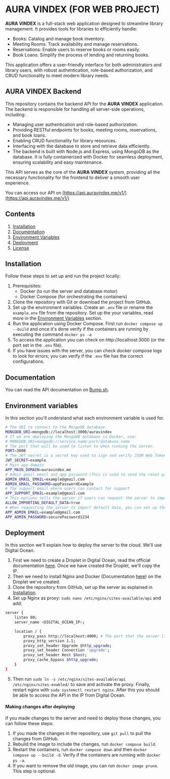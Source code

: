 # AURA VINDEX (FOR WEB PROJECT)
**AURA VINDEX** is a full-stack web application designed to streamline library management. It provides tools for libraries to efficiently handle:

- Books: Catalog and manage book inventory.
- Meeting Rooms: Track availability and manage reservations.
- Reservations: Enable users to reserve books or rooms easily.
- Book Loans: Simplify the process of lending and returning books.

This application offers a user-friendly interface for both administrators and library users, with robust authentication, role-based authorization, and CRUD functionality to meet modern library needs.

## AURA VINDEX Backend
This repository contains the backend API for the **AURA VINDEX** application. The backend is responsible for handling all server-side operations, including:
- Managing user authentication and role-based authorization.
- Providing RESTful endpoints for books, meeting rooms, reservations, and book loans.
- Enabling CRUD functionality for library resources.
- Interfacing with the database to store and retrieve data efficiently.
- The backend is built with Node.js and Express, using MongoDB as the database. It is fully containerized with Docker for seamless deployment, ensuring scalability and easy maintenance.

This API serves as the core of the **AURA VINDEX** system, providing all the necessary functionality for the frontend to deliver a smooth user experience.

You can access our API on [https://api.auravindex.me/v1/](https://api.auravindex.me/v1/)

## Contents
1. [Installation](#installation)
2. [Documentation](#documentation)
4. [Environment Variables](#environment-variables)
5. [Deployment](#deployment)
6. [License](https://github.com/UCASV/programaci-n-web-0-2024-proyecto-backend-elektro?tab=GPL-3.0-1-ov-file#readme)

## Installation
Follow these steps to set up and run the project locally:
1. Prerequisites:
    - Docker (to run the server and database motor)
    - Docker Compose (for orchestrating the containers)
2. Clone the repository with Git or download the project from GitHub.
3. Set up the environment variables. Create an `.env` file or rename the `example.env` file from the repository. Set up the your variables, read more in the [Environment Variables](#environment-variables) section.
4. Run the application using Docker Compose. First run `docker compose up --build` and once it's done verify if the containers are running by executing the command `docker ps -a`
5. To access the application you can check on http://localhost:3000 (or the port set in the `.env` file).
6. If you have issues with the server, you can check docker compose logs to look for errors; you can verify if the `.env` file has the correct configurations.
## Documentation
You can read the API documentation on [Bump.sh](https://bump.sh/elektro/doc/auravindex/).
## Environment variables
In this section you'll understand what each environment variable is used for.
```bash
# The URI to connect to the MongoDB database.
MONGODB_URI=mongodb://localhost:3000/auravindex
# If we are deploying the MongoDB database in Docker, use:
# MONGODB_URI=mongodb://service_name:port/database_name
# The port that will be used to listen to when running the server.
PORT=3000
# The JWT secret is a secret key used to sign and verify JSON Web Tokens (JWT).
JWT_SECRET=example
# Main app domain
APP_MAIN_DOMAIN=auravindex.me
# Admin gmail email and app password (This is used to send the reset password links to emails)
ADMIN_GMAIL_EMAIL=example@gmail.com
ADMIN_GMAIL_PASSWORD=appPasswordExample
# The support email where users can contact for support
APP_SUPPORT_EMAIL=example@gmail.com
# This options tells the server if users can request the server to import default data (they cannot access this data).
ALLOW_IMPORTING_DEFAULT_DATA=true
# When requesting the server to import default data, you can set up the credentials for the default admin user.
APP_ADMIN_EMAIL=example@gmail.com
APP_ADMIN_PASSWORD=securePassword1234
```
## Deployment
In this section we'll explain how to deploy the server to the cloud. We'll use Digital Ocean. 
1. First we need to create a Droplet in Digital Ocean, read the official documentation [here](https://docs.digitalocean.com/products/droplets/). Once we have created the Droplet, we'll copy the IP.
2. Then we need to install Nginx and Docker (Documentation [here](https://www.digitalocean.com/community/tutorials/how-to-install-and-use-docker-on-ubuntu-20-04)) on the Droplet we've created. 
3. Clone the repository from GitHub, set up the server as explained in [Installation](#installation). 
4. Set up Nginx as proxy: `sudo nano /etc/nginx/sites-available/api` and add:
```bash
server {
    listen 80;
    server_name <DIGITAL_OCEAN_IP>;

    location / {
        proxy_pass http://localhost:4000; # The port that the server listens to
        proxy_http_version 1.1;
        proxy_set_header Upgrade $http_upgrade;
        proxy_set_header Connection 'upgrade';
        proxy_set_header Host $host;
        proxy_cache_bypass $http_upgrade;
    }
}
```
5. Then run `sudo ln -s /etc/nginx/sites-available/api /etc/nginx/sites-enabled/` to save and activate the proxy. Finally, restart nginx with `sudo systemctl restart nginx`. After this you should be able to access the API in the IP from Digital Ocean.
#### Making changes after deploying
If you made changes to the server and need to deploy those changes, you can follow these steps:
1. If you made the changes in the repository, use `git pull` to pull the changes from GitHub.
2. Rebuild the image to include the changes, run `docker compose build`. 
3. Restart the containers, run `docker compose down` and then `docker compose up --build -d`. Verify if the containers are running with `docker ps -a`. 
4. If you want to remove the old image, you can run `docker image prune`. This step is optional.